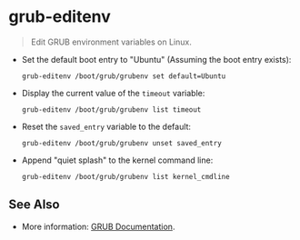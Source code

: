 # grub-editenv

> Edit GRUB environment variables on Linux.

- Set the default boot entry to "Ubuntu" (Assuming the boot entry exists):

  `grub-editenv /boot/grub/grubenv set default=Ubuntu`

- Display the current value of the `timeout` variable:

  `grub-editenv /boot/grub/grubenv list timeout`

- Reset the `saved_entry` variable to the default:

  `grub-editenv /boot/grub/grubenv unset saved_entry`

- Append "quiet splash" to the kernel command line:

  `grub-editenv /boot/grub/grubenv list kernel_cmdline`

## See Also
- More information: [GRUB Documentation](https://www.gnu.org/software/grub/manual/grub/grub.html).